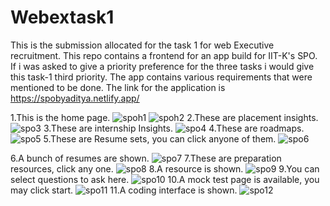 # Webextask1
This is the submission allocated for the task 1 for web Executive recruitment.
This repo contains a frontend for an app build for IIT-K's SPO.
If i was asked to give a priority preference for the three tasks i would give this task-1 third priority.
The app contains various requirements that were mentioned to be done.
The link for the application is
https://spobyaditya.netlify.app/

1.This is the home page.
![spoh1](https://github.com/Adi6783/Webextask1/assets/165944437/6a4b65ad-cc31-4fc5-979f-d212e38b3c04)
![spoh2](https://github.com/Adi6783/Webextask1/assets/165944437/d9ff2642-1ab3-4420-8b52-b751b33c1a75)
2.These are placement insights.
![spo3](https://github.com/Adi6783/Webextask1/assets/165944437/dc559636-0998-40e6-b26c-88407c2ffba0)
3.These are internship Insights.
![spo4](https://github.com/Adi6783/Webextask1/assets/165944437/04a604c6-71d8-4398-a4f3-94f1c7a77a21)
4.These are roadmaps.
![spo5](https://github.com/Adi6783/Webextask1/assets/165944437/02358e1f-91df-4dca-b360-466f02549a5b)
5.These are Resume sets, you can click anyone of them.
![spo6](https://github.com/Adi6783/Webextask1/assets/165944437/7f97cfbc-b4cf-4e55-a62c-04a39ac715d0)

6.A bunch of resumes are shown.
![spo7](https://github.com/Adi6783/Webextask1/assets/165944437/8b2c9eb8-6680-442b-801a-e3c5bfe8b4ee)
7.These are preparation resources, click any one.
![spo8](https://github.com/Adi6783/Webextask1/assets/165944437/cd0ce649-6fc1-43ed-a66b-bf83c78ad998)
8.A resource is shown.
![spo9](https://github.com/Adi6783/Webextask1/assets/165944437/901863ec-7253-4d8b-aad2-9c7e633a8336)
9.You can select questions to ask here.
![spo10](https://github.com/Adi6783/Webextask1/assets/165944437/938b0638-9992-4da6-b524-f2291ed0af67)
10.A mock test page is available, you may click start.
![spo11](https://github.com/Adi6783/Webextask1/assets/165944437/8b436ae5-e62c-479b-90eb-f2cc7deb7ca9)
11.A coding interface is shown.
![spo12](https://github.com/Adi6783/Webextask1/assets/165944437/07416c54-e907-4dc5-bf75-7d470e8d1f7d)
